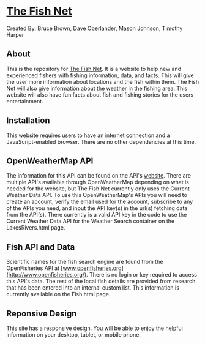 # [The Fish Net](https://devsketchcode.github.io/Capstone_TheFishNet/)
Created By: 
Bruce Brown,
Dave Oberlander,
Mason Johnson,
Timothy Harper

## About

This is the repository for [The Fish Net](https://devsketchcode.github.io/Capstone_TheFishNet/).  It is a website to help new and experienced fishers with fishing information, data, and facts.  This will give the user more information about locations and the fish within them.  The Fish Net will also give information about the weather in the fishing area.  This website will also have fun facts about fish and fishing stories for the users entertainment.

## Installation

This website requires users to have an internet connection and a JavaScript-enabled browser.  There are no other dependencies at this time.

## OpenWeatherMap API
The information for this API can be found on the API's [website](https://openweathermap.org/). There are multiple API's available through OpenWeatherMap depending on what is needed for the website, but The Fish Net currently only uses the Current Weather Data API. To use this OpenWeatherMap's APIs you will need to create an account, verify the email used for the account, subscribe to any of the APIs you need, and input the API key(s) in the url(s) fetching data from the API(s). There currently is a valid API key in the code to use the Current Weather Data API for the Weather Search container on the LakesRivers.html page. 

## Fish API and Data
Scientific names for the fish search engine are found from the OpenFisheries API at [www.openfisheries.org](http://www.openfisheries.org/).  There is no login or key required to access this API's data. The rest of the local fish details are provided from research that has been entered into an internal custom list.  This information is currently available on the Fish.html page.

## Reponsive Design
This site has a responsive design. You will be able to enjoy the helpful information on your desktop, tablet, or mobile phone.

